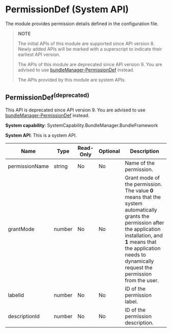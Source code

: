 # PermissionDef (System API)
<!--Kit: Ability Kit-->
<!--Subsystem: BundleManager-->
<!--Owner: @wanghang904-->
<!--Designer: @hanfeng6-->
<!--Tester: @kongjing2-->
<!--Adviser: @Brilliantry_Rui-->

The module provides permission details defined in the configuration file.

> **NOTE**
>
> The initial APIs of this module are supported since API version 8. Newly added APIs will be marked with a superscript to indicate their earliest API version.
> 
> The APIs of this module are deprecated since API version 9. You are advised to use [bundleManager-PermissionDef](js-apis-bundleManager-permissionDef-sys.md) instead.
>
> The APIs provided by this module are system APIs.

## **PermissionDef**<sup>(deprecated)<sup>

This API is deprecated since API version 9. You are advised to use [bundleManager-PermissionDef](js-apis-bundleManager-permissionDef-sys.md#permissiondef) instead.

**System capability**: SystemCapability.BundleManager.BundleFramework

**System API**: This is a system API.

| Name          | Type  | Read-Only| Optional| Description          |
| -------------- | ------ | ---- | ---- | -------------- |
| permissionName | string | No  | No  | Name of the permission.  |
| grantMode      | number | No  | No  | Grant mode of the permission. The value **0** means that the system automatically grants the permission after the application installation, and **1** means that the application needs to dynamically request the permission from the user.|
| labelId        | number | No  | No  | ID of the permission label.  |
| descriptionId  | number | No  | No  | ID of the permission description.  |
